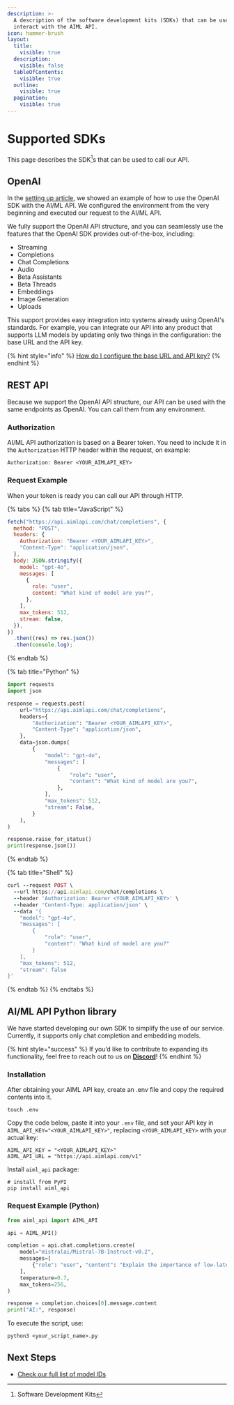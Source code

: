 ```yaml
---
description: >-
  A description of the software development kits (SDKs) that can be used to
  interact with the AIML API.
icon: hammer-brush
layout:
  title:
    visible: true
  description:
    visible: false
  tableOfContents:
    visible: true
  outline:
    visible: true
  pagination:
    visible: true
---
```


# Supported SDKs

This page describes the SDK[^1]s that can be used to call our API.

## OpenAI

In the [setting up article](setting-up.md), we showed an example of how to use the OpenAI SDK with the AI/ML API. We configured the environment from the very beginning and executed our request to the AI/ML API.

We fully support the OpenAI API structure, and you can seamlessly use the features that the OpenAI SDK provides out-of-the-box, including:

* Streaming
* Completions
* Chat Completions
* Audio
* Beta Assistants
* Beta Threads
* Embeddings
* Image Generation
* Uploads

This support provides easy integration into systems already using OpenAI's standards. For example, you can integrate our API into any product that supports LLM models by updating only two things in the configuration: the base URL and the API key.

{% hint style="info" %}
[How do I configure the base URL and API key?](../faq/openai-sdk-doesnt-work.md)
{% endhint %}

## REST API

Because we support the OpenAI API structure, our API can be used with the same endpoints as OpenAI. You can call them from any environment.

### Authorization

AI/ML API authorization is based on a Bearer token. You need to include it in the `Authorization` HTTP header within the request, on example:

```http
Authorization: Bearer <YOUR_AIMLAPI_KEY>
```

### Request Example

When your token is ready you can call our API through HTTP.

{% tabs %}
{% tab title="JavaScript" %}
```javascript
fetch("https://api.aimlapi.com/chat/completions", {
  method: "POST",
  headers: {
    Authorization: "Bearer <YOUR_AIMLAPI_KEY>",
    "Content-Type": "application/json",
  },
  body: JSON.stringify({
    model: "gpt-4o",
    messages: [
      {
        role: "user",
        content: "What kind of model are you?",
      },
    ],
    max_tokens: 512,
    stream: false,
  }),
})
  .then((res) => res.json())
  .then(console.log);
```
{% endtab %}

{% tab title="Python" %}
```python
import requests
import json

response = requests.post(
    url="https://api.aimlapi.com/chat/completions",
    headers={
        "Authorization": "Bearer <YOUR_AIMLAPI_KEY>",
        "Content-Type": "application/json",
    },
    data=json.dumps(
        {
            "model": "gpt-4o",
            "messages": [
                {
                    "role": "user",
                    "content": "What kind of model are you?",
                },
            ],
            "max_tokens": 512,
            "stream": False,
        }
    ),
)

response.raise_for_status()
print(response.json())
```
{% endtab %}

{% tab title="Shell" %}
```ruby
curl --request POST \
  --url https://api.aimlapi.com/chat/completions \
  --header 'Authorization: Bearer <YOUR_AIMLAPI_KEY>' \
  --header 'Content-Type: application/json' \
  --data '{
    "model": "gpt-4o",
    "messages": [
        {
            "role": "user",
            "content": "What kind of model are you?"
        }
    ],
    "max_tokens": 512,
    "stream": false
}'
```
{% endtab %}
{% endtabs %}

## AI/ML API Python library

We have started developing our own SDK to simplify the use of our service. Currently, it supports only chat completion and embedding models.&#x20;

{% hint style="success" %}
If you’d like to contribute to expanding its functionality, feel free to reach out to us on [**Discord**](https://discord.com/invite/hvaUsJpVJf)!
{% endhint %}

### Installation

After obtaining your AIML API key, create an .env file and copy the required contents into it.

```shell
touch .env
```

Copy the code below, paste it into your `.env` file, and set your API key in `AIML_API_KEY="<YOUR_AIMLAPI_KEY>"`, replacing `<YOUR_AIMLAPI_KEY>` with your actual key:

```shell
AIML_API_KEY = "<YOUR_AIMLAPI_KEY>"
AIML_API_URL = "https://api.aimlapi.com/v1"
```

Install `aiml_api` package:

```shell
# install from PyPI
pip install aiml_api
```

### Request Example (Python)

```python
from aiml_api import AIML_API

api = AIML_API()

completion = api.chat.completions.create(
    model="mistralai/Mistral-7B-Instruct-v0.2",
    messages=[
        {"role": "user", "content": "Explain the importance of low-latency LLMs"},
    ],
    temperature=0.7,
    max_tokens=256,
)

response = completion.choices[0].message.content
print("AI:", response)
```

To execute the script, use:

```shell
python3 <your_script_name>.py
```

## Next Steps

* [Check our full list of model IDs](../api-references/model-database/)

[^1]: Software Development Kits
